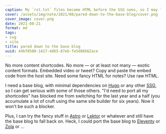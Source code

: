 ```yaml
---
caption: My `rst.txt` files become HTML before the SSG sees, so I may leave them
cover: /assets/img/note/2021/08/pared-down-to-the-base-blog/cover.png
cover_image: cover.png
date: 2021-08-21
format: md
tags:
- ssg
- site
title: pared down to the base blog
uuid: 44bf8508-1417-4d65-87eb-fe5d86b62ace
---
```


No more content shortcodes. No more — or at least not many — exotic content
formats. Embedded video or tweet? Copy and paste the embed code from the host
site. Need some fancy HTML for notes? Use raw HTML.

I need a base blog, with minimal dependencies on [Hugo][hugo] or any other
[SSG][ssg], so I can get serious with some of those others. "I'd need to port
all my shortcodes" has blocked me from switching for the last year and a half
(you accumulate a lot of cruft using the same site builder for six years). Now
it won't be such a blocker.

Plus, I can try the fancy stuff in [Astro][astro] or [Lektor][lektor] or
whatever and still have the base blog to fall back on. Heck, I could port the
base blog to [Eleventy][eleventy] or [Zola][zola] or …

[hugo]: https://gohugo.io
[ssg]: /tags/ssg
[astro]: https://astro.build
[lektor]: https://getlektor.com
[eleventy]: https://11ty.dev
[zola]: https://getzola.org